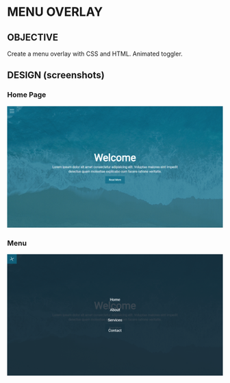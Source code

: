 # MENU OVERLAY

## OBJECTIVE

Create a menu overlay with CSS and HTML. Animated toggler.

## DESIGN (screenshots)

### Home Page

![](./Home.png)

### Menu

![](./MenusOverlay.png)
